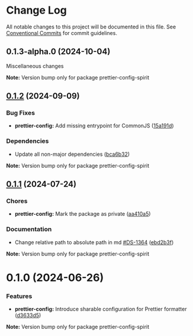 # Change Log

All notable changes to this project will be documented in this file.
See [Conventional Commits](https://conventionalcommits.org) for commit guidelines.

<a name="0.1.3-alpha.0"></a>

## 0.1.3-alpha.0 (2024-10-04)

Miscellaneous changes

**Note:** Version bump only for package prettier-config-spirit

<a name="0.1.2"></a>

## [0.1.2](https://github.com/lmc-eu/spirit-design-system/compare/prettier-config-spirit@0.1.1...prettier-config-spirit@0.1.2) (2024-09-09)

### Bug Fixes

- **prettier-config:** Add missing entrypoint for CommonJS ([15a191d](https://github.com/lmc-eu/spirit-design-system/commit/15a191d))

### Dependencies

- Update all non-major dependencies ([bca6b32](https://github.com/lmc-eu/spirit-design-system/commit/bca6b32))

**Note:** Version bump only for package prettier-config-spirit

<a name="0.1.1"></a>

## [0.1.1](https://github.com/lmc-eu/spirit-design-system/compare/prettier-config-spirit@0.1.0...prettier-config-spirit@0.1.1) (2024-07-24)

### Chores

- **prettier-config:** Mark the package as private ([aa410a5](https://github.com/lmc-eu/spirit-design-system/commit/aa410a5))

### Documentation

- Change relative path to absolute path in md [#DS-1364](https://github.com/lmc-eu/spirit-design-system/issues/DS-1364) ([ebd2b3f](https://github.com/lmc-eu/spirit-design-system/commit/ebd2b3f))

**Note:** Version bump only for package prettier-config-spirit

<a name="0.1.0"></a>

# 0.1.0 (2024-06-26)

### Features

- **prettier-config:** Introduce sharable configuration for Prettier formatter ([d3633d5](https://github.com/lmc-eu/spirit-design-system/commit/d3633d5))

**Note:** Version bump only for package prettier-config-spirit
